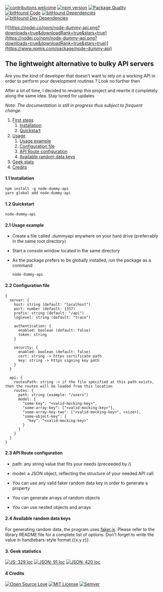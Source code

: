 [![contributions welcome](https://img.shields.io/badge/contributions-welcome-brightgreen.svg?style=flat)](https://github.com/agaman1792/node-dummy-api)
[![npm version](https://img.shields.io/badge/engine-node%20%3E%3D%208.11.2-brightgreen.svg)](https://nodejs.org/dist/v8.11.2/)
[![Package Quality](http://npm.packagequality.com/shield/node-dummy-api.svg)](http://packagequality.com/#?package=node-dummy-api)
[![bitHound Code](https://www.bithound.io/github/agaman1792/node-dummy-api/badges/code.svg)](https://www.bithound.io/github/agaman1792/node-dummy-api)
[![bitHound Dependencies](https://www.bithound.io/github/agaman1792/node-dummy-api/badges/dependencies.svg)](https://www.bithound.io/github/agaman1792/node-dummy-api/master/dependencies/npm)
[![bitHound Dev Dependencies](https://www.bithound.io/github/agaman1792/node-dummy-api/badges/devDependencies.svg)](https://www.bithound.io/github/agaman1792/node-dummy-api/master/dependencies/npm)

[![https://nodei.co/npm/node-dummy-api.png?downloads=true&downloadRank=true&stars=true](https://nodei.co/npm/node-dummy-api.png?downloads=true&downloadRank=true&stars=true)](https://www.npmjs.com/package/node-dummy-api)

## The lightweight alternative to bulky API servers

Are you the kind of developer that doesn't want to rely on a working API in order to perform your development routines ? Look no further then

After a lot of time, I decided to revamp this project and rewrite it completely along the same idea.
Stay tuned for updates

*Note: The documentation is still in progress thus subject to frequent change.*

1. [First steps]()
    1. [Installation](#installation)
    2. [Quickstart](#quickstart)
2. [Usage]()
    1. [Usage example](#usage-example)
    2. [Configuration file](#configuration-file)
    3. [API Route configuration](#api-route-configuration)
    4. [Available random data keys](#available-random-data-keys)
3. [Geek stats](#geek-statistics)
4. [Credits](#credits)
<!-- 3. [Contributing]()
    1. [Prerequisites]()
    2. [Running the tests]()
    3. [Small guide]() -->


#### 1.1 Installation
<a name="installation"></a>

    npm install -g node-dummy-api
    yarn global add node-dummy-api

#### 1.2 Quickstart
<a name="quickstart"></a>

    node-dummy-api

#### 2.1 Usage example
<a name="usage-example"></a>

- Create a file called .dummyapi anywhere on your hard drive (preferrably in the same root directory)
- Start a console window located in the same directory
- As the package prefers to be globally installed, run the package as a command

      node-dummy-api

#### 2.2 Configuration file
<a name="configuration-file"></a>

    {
      server: {
        host: string (default: "localhost")
        port: number (default: 1337)
        prefix: string (default: "/api")
        loglevel: string (default: "trace")

        authentication: {
          enabled: boolean (default: false)
          token: string
        }

        security: {
          enabled: boolean (default: false)
          cert: string -> https certificate path
          key: string -> https signing key path
        }
      }

      api: {
        routesPath: string -> if the file specified at this path exists, then the routes will be loaded from this location
        routes: {
          path: string (example: "/users")
          model: {
            "some-key": "<valid-mocking-key>",
            "some-array-key": ["<valid-mocking-key>"],
            "some-array-key-two": ["<valid-mocking-key>", <size>],
            "some-object-key": {
              "key": "<valid-mocking-key>"
            }
          }
        }
      }
    }

#### 2.3 API Route configuration
<a name="api-route-configuration"></a>

- path: any string value that fits your needs (preceeded by /)
- model: a JSON object, reflecting the structure of your needed API call

- You can use any valid faker random data key in order to generate a property
- You can generate arrays of random objects
- You can use nested objects and arrays

#### 2.4 Available random data keys
<a name="available-random-data-keys"></a>

For generating random data, the program uses [faker.js](https://github.com/Marak/faker.js). Please refer to the library README file for a complete list of options. Don't forget to write the value in handlebars-style format {{x.y.z}}.

#### 3. Geek statistics
<a name="geek-statistics"></a>

[![JS: 329 loc](https://img.shields.io/badge/JS-329%20loc-yellow.svg)](#geek-statistics)
[![JSON: 91 loc](https://img.shields.io/badge/JSON-91%20loc-yellow.svg)](#geek-statistics)
[![JSON: 420 loc](https://img.shields.io/badge/Total-420%20loc-green.svg)](#geek-statistics)

#### 4 Credits
<a name="credits"></a>

[![Open Source Love](https://badges.frapsoft.com/os/v1/open-source.png?v=103)](https://github.com/ellerbrock/open-source-badges/)
[![MIT License](https://img.shields.io/apm/l/vim-mode.svg)](https://opensource.org/licenses/mit-license.php)
[![Semver](https://img.shields.io/SemVer/2.0.0.png)](http://semver.org/spec/v2.0.0.html)

<!-- * [What does it do ?](#section-one)
* [How do I install this ?](#section-two)
* [How would I use this and why ?](#section-three)
* [The configuration file](#section-four)
  * [A simple model](#a-simple-model)
  * [Configuration file explained](#config-file-explained)
  * [Possible random data keys](#random-data-docs)
* [Other important things](#section-five)
<a name="section-one"></a>What does it do ?
-----------------

  It exposes a RESTful webserver. The picture below will explain better.
  ![](http://s11.postimg.org/oa4uzqrr7/dummy_api.png)

**Now using words**

To begin with, this tool started with a deep desire not to depend on third-party apis (servers) in order to develop the front-end functionality (since in most of the cases, the back-end and front-end projects are separated). This includes possible issues like but not limited to:

* High load produced by the server causing the local development environment to be horribly slow.
* Increased development speed since you don't have to wait for eventual middleware issues to be fixed.
* Independent development, since you can write the application and the tests, all there's left to do at the end being the integration between the systems.
* It's lightweight
* It's open source :))

<a name="section-two"></a>How do I install this ?
-----------------------

  NPM: node-dummy-api (prefer global install)
  ```bash
    npm install -g node-dummy-api
  ```

<a name="section-three"></a>How would I use this and why ?
------------------------------

  Using this tool is the simplest thing you did in a long time.

**First step**
  * Create a _.dummyapi_ file in the root directory of your project
  * Or set an environment variable with the value a serialized JSON object containing your configuration

**Second step**
  * Shape the config file/config environment variable to best suit your development needs (endpoints, authorization).
  * The configuration file structure is documented a bit below
  * Open a terminal in the project root directory
  * Run the following command (as node-dummy-api prefers a global install):

  ```bash
    node-dummy-api
  ```

<a name="section-four"></a>The configuration file
----------------------

  This is the only thing that matters. The configuration file dictates the behavior of the system. The ultimate goal is that you can configure basically any test API environment you need with ease.

  * File type: JSON
  * File name: .dummyapi
  * (Alternative) Environment variable name: DUMMY_API_CONFIG

  _**Note: You don't have to specify all the keys in your configuration file. You can just define the options that you want to customize. If an option is not specified, its value is set as the default value. Default values can be found here: ./core/config-default.json**_

  **Configuration file explained**:
  <a name="config-file-explained"></a>

  ```js
  {
    // Server configuration
    "server": {
      "authorization": {
        "enabled": false, // Set to true in order to enable authorization
        "token": {
          "value": "1" // The token value (hard-coded into these settings). Reprezents the token that must be included in the Authorization header
        }
      },
      "general": {
        "port": 8080, // The port to serve the application on
        "prefix": "/api", // Api prefix (the part between port and endpoint <http://localhost:8080/api/users) -> /api is the prefix
        "loglevel": "trace"
      },
      "security": {
        "enabled": true,
        "cert": "",
        "key": ""
      }
    },
    // Api (endpoints configuration)
    "api": {
      // The routes array contains the endpoints that we wish to expose. Just add an object to this array, object containing a "path" key and a "model" key and you are good to go
      "routes": [
        {
          "path": "/address", // The path at which this endpoint will be found
          "model": { // The data model
            "address": "{{address.secondaryAddress}}",
            "city": "{{address.city}}",
            "country": "{{address.country}}"
          }
        }
      ]
    }
  }
  ```

  As you can see, models are configured by the object with the same name, contained inside a route.

  A model is just an object, with the key representing the name of the property and the value representing how you want the future value to be generated.

  **A simple model**
  <a name="a-simple-model"></a>

  ```js
  "model": {
      "foo": ["a", "b", "c"],
      "bar": "{{address.city}}"
  }
  ```
  The keys _foo_ and _bar_ in our case represent object properties that we want to find in our REST API.

  The value _["a", "b", "c"]_ instructs the program to choose a random value in the array and assign it to the object
  * *If the value is an array, choose a random value and use it as output*

  The value _"{{address.city}}"_ instructs the program to choose a random city and assign it to the object.
  * *If the value is a string, find the method that will produce the output*

<a name="random-data-docs"></a>
  For generating random data, the program uses [faker.js](https://github.com/Marak/faker.js), the possible values are (remember to write the argument in mustache-like format: _{{x.y.z}}_):

  * address
    * zipCode
    * city
    * cityPrefix
    * citySuffix
    * streetName
    * streetAddress
    * streetSuffix
    * streetPrefix
    * secondaryAddress
    * county
    * country
    * countryCode
    * state
    * stateAbbr
    * latitude
    * longitude
  * commerce
    * color
    * department
    * productName
    * price
    * productAdjective
    * productMaterial
    * product
  * company
    * suffixes
    * companyName
    * companySuffix
    * catchPhrase
    * bs
    * catchPhraseAdjective
    * catchPhraseDescriptor
    * catchPhraseNoun
    * bsAdjective
    * bsBuzz
    * bsNoun
  * date
    * past
    * future
    * between
    * recent
    * month
    * weekday
  * fake
  * finance
    * account
    * accountName
    * mask
    * amount
    * transactionType
    * currencyCode
    * currencyName
    * currencySymbol
  * hacker
    * abbreviation
    * adjective
    * noun
    * verb
    * ingverb
    * phrase
  * helpers
    * randomize
    * slugify
    * replaceSymbolWithNumber
    * replaceSymbols
    * shuffle
    * mustache
    * createCard
    * contextualCard
    * userCard
    * createTransaction
  * image
    * image
    * avatar
    * imageUrl
    * abstract
    * animals
    * business
    * cats
    * city
    * food
    * nightlife
    * fashion
    * people
    * nature
    * sports
    * technics
    * transport
  * internet
    * avatar
    * email
    * userName
    * protocol
    * url
    * domainName
    * domainSuffix
    * domainWord
    * ip
    * userAgent
    * color
    * mac
    * password
  * lorem
    * words
    * sentence
    * sentences
    * paragraph
    * paragraphs
  * name
    * firstName
    * lastName
    * findName
    * jobTitle
    * prefix
    * suffix
    * title
    * jobDescriptor
    * jobArea
    * jobType
  * phone
    * phoneNumber
    * phoneNumberFormat
    * phoneFormats
  * random
    * number
    * arrayElement
    * objectElement
    * uuid
    * boolean


<a name="section-five"></a>Other important things
------------

Work in progress... -->

